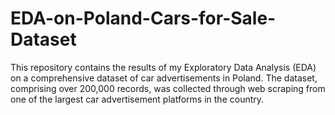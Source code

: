 # EDA-on-Poland-Cars-for-Sale-Dataset
This repository contains the results of my Exploratory Data Analysis (EDA) on a comprehensive dataset of car advertisements in Poland. The dataset, comprising over 200,000 records, was collected through web scraping from one of the largest car advertisement platforms in the country.
